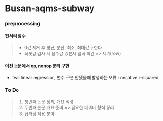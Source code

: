 # Busan-aqms-subway
### preprocessing
#### 전처리 함수
> - 0값 제거 후 평균, 분산, 최소, 최대값 구한다.
> - 최솟값 검사 시 음수값 있는지 필히 확인 => 제거(row)


#### 이전 논문에서 op, nonop 분리 구현 


- two linear regression, 변수 구분 안됐을때 발생하는 오류 : negative r-squared

### To Do
> 1. 첫번째 논문 정리, 개요 작성
> 2. 두번째 논문 개요 준비 => 필요한 데이터 형식 정리
> 3. 딥러닝 적용 분야 
